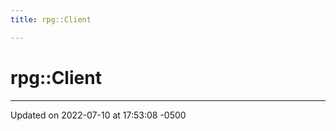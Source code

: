 ```yaml
---
title: rpg::Client

---
```


# rpg::Client





-------------------------------

Updated on 2022-07-10 at 17:53:08 -0500
